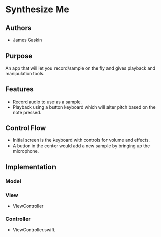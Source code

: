 # Synthesize Me
## Authors
- James Gaskin

## Purpose
An app that will let you record/sample on the fly and gives playback and 
manipulation tools.
## Features
- Record audio to use as a sample.
- Playback using a button keyboard which will alter pitch based on the 
note pressed.

## Control Flow
- Initial screen is the keyboard with controls for volume and effects.
- A button in the center would add a new sample by bringing up the 
microphone.


## Implementation
### Model

### View
- ViewController

### Controller
- ViewController.swift

